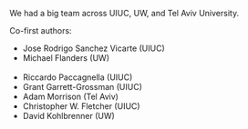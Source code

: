 We had a big team across UIUC, UW, and Tel Aviv University.

Co-first authors:
 - Jose Rodrigo Sanchez Vicarte (UIUC)
 - Michael Flanders (UW)<br/><br/>
 - Riccardo Paccagnella (UIUC)
 - Grant Garrett-Grossman (UIUC)
 - Adam Morrison (Tel Aviv)
 - Christopher W. Fletcher (UIUC)
 - David Kohlbrenner (UW)
